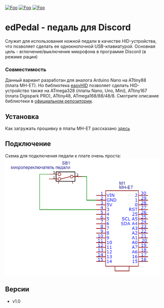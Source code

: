 [![Foo](https://img.shields.io/badge/version-1.0-brightgreen)](#versions)
[![Foo](https://img.shields.io/badge/website-eternaldev.ru-red)](https://eternaldev.ru)
[![Foo](https://img.shields.io/badge/Telegram-eternaldev__ru-blue)](https://t.me/eternaldev_ru)

# edPedal - педаль для Discord
Cлужит для использования ножной педали в качестве HID-устройства, что позволяет сделать ее однокнопочной USB-клавиатурой. Основная цель - вrлючение/выключение микрофона в программе Discord (в режиме рации)

### Совместимость
Данный вариант разработан для аналога Arduino Nano на ATtiny88 (плата MH-ET). Но библиотека [easyHID](https://github.com/GyverLibs/EasyHID) позволяет сделать HID-устройство также на ATmega328 (платы Nano, Uno, Mini), ATtiny167 (плата Digispark PRO), ATtiny48, ATmega168/88/48/8. Смотрите описание библиотеки в [официальном репозитории](https://github.com/GyverLibs/EasyHID).

## Установка
Как загружать прошивку в платы MH-ET рассказано [здесь](https://alexgyver.ru/lessons/tiny88/#articleTOC_3)

## Подключение
Схема для подключения педали к плате очень проста:
<br>
![scheme](/docs/circuit.png)

<a id="versions"></a>
## Версии
- v1.0